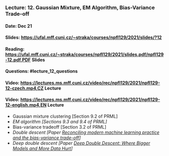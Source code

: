 ### Lecture: 12. Gaussian Mixture, EM Algorithm, Bias-Variance Trade-off
#### Date: Dec 21
#### Slides: https://ufal.mff.cuni.cz/~straka/courses/npfl129/2021/slides/?12
#### Reading: https://ufal.mff.cuni.cz/~straka/courses/npfl129/2021/slides.pdf/npfl129-12.pdf,PDF Slides
#### Questions: #lecture_12_questions
#### Video: https://lectures.ms.mff.cuni.cz/video/rec/npfl129/2021/npfl129-12-czech.mp4,CZ Lecture
#### Video: https://lectures.ms.mff.cuni.cz/video/rec/npfl129/2021/npfl129-12-english.mp4,EN Lecture

- Gaussian mixture clustering [Section 9.2 of PRML]
- _EM algorithm [Sections 9.3 and 9.4 of PRML]_
- Bias-variance tradeoff [Section 3.2 of PRML]
- _Double descent [Paper [Reconciling modern machine learning practice and the bias-variance trade-off](https://arxiv.org/abs/1812.11118)]_
- _Deep double descent [Paper [Deep Double Descent: Where Bigger Models and More Data Hurt](https://arxiv.org/abs/1912.02292)]_

